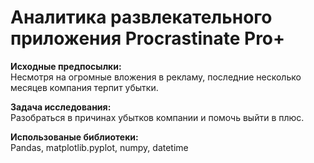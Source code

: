 # Аналитика развлекательного приложения Procrastinate Pro+
**Исходные предпосылки:**\
Несмотря на огромные вложения в рекламу, последние несколько месяцев компания терпит убытки.

**Задача исследования:**\
Разобраться в причинах убытков компании и помочь выйти в плюс.

**Использованые библиотеки:**\
Pandas, matplotlib.pyplot, numpy, datetime
